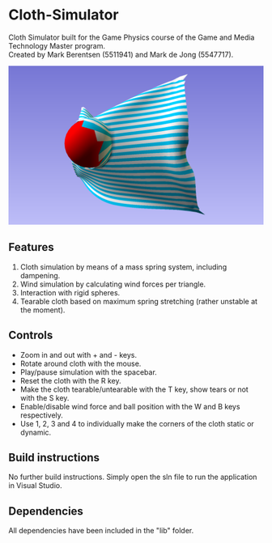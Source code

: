# Cloth-Simulator
Cloth Simulator built for the Game Physics course of the Game and Media Technology Master program.  
Created by Mark Berentsen (5511941) and Mark de Jong (5547717).

![preview](preview.png)

## Features
1. Cloth simulation by means of a mass spring system, including dampening.
2. Wind simulation by calculating wind forces per triangle.
3. Interaction with rigid spheres.
4. Tearable cloth based on maximum spring stretching (rather unstable at the moment).

## Controls
- Zoom in and out with + and - keys.
- Rotate around cloth with the mouse.
- Play/pause simulation with the spacebar.
- Reset the cloth with the R key.
- Make the cloth tearable/untearable with the T key, show tears or not with the S key.
- Enable/disable wind force and ball position with the W and B keys respectively.
- Use 1, 2, 3 and 4 to individually make the corners of the cloth static or dynamic.

## Build instructions
No further build instructions. 
Simply open the sln file to run the application in Visual Studio.

## Dependencies
All dependencies have been included in the "lib" folder.
